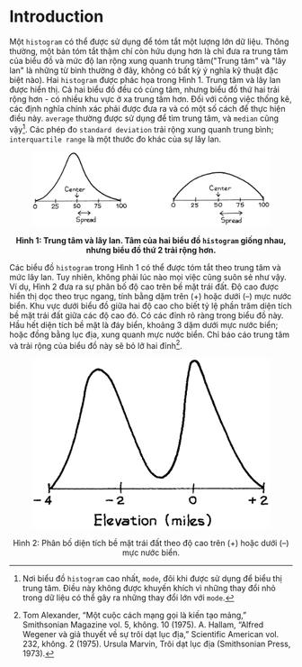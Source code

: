 # Introduction
Một `histogram` có thể được sử dụng để tóm tắt một lượng lớn dữ liệu. Thông thường, một bản tóm tắt thậm chí còn hứu dụng hơn là chỉ đưa ra trung tâm của biểu đồ và mức độ lan rộng xung quanh trung tâm("Trung tâm" và "lây lan" là những từ bình thường ở đây, không có bất kỳ ý nghĩa kỹ thuật đặc biệt nào). Hai `histogram` được phác họa trong Hình 1. Trung tâm và lây lan được hiển thị. Cả hai biểu đồ đều có cùng tâm, nhưng biểu đồ thứ hai trải rộng hơn - có nhiều khu vực ở xa trung tâm hơn. Đối với công việc thống kê, các định nghĩa chính xác phải được đưa ra và có một số cách để thực hiện điều này. `average` thường được sử dụng để tìm trung tâm, và `median` cũng vậy[^2]. Các phép đo `standard deviation` trải rộng xung quanh trung bình; `interquartile range` là một thước đo khác của sự lây lan.

<figure>
    <center><img src="fig1.png"></center>
</figure>

**<center>Hình 1: Trung tâm và lây lan. Tâm của hai biểu đồ `histogram` giống nhau, nhưng biểu đồ thứ 2 trải rộng hơn.</center>**

Các biểu đồ `histogram` trong Hình 1 có thể được tóm tắt theo trung tâm và mức lây lan. Tuy nhiên, không phải lúc nào mọi việc cũng suôn sẻ như vậy. Ví dụ, Hình 2 đưa ra sự phân bố độ cao trên bề mặt trái đất. Độ cao được hiển thị dọc theo trục ngang, tính bằng dặm trên (+) hoặc dưới (–) mực nước biển. Khu vực dưới biểu đồ giữa hai độ cao cho biết tỷ lệ phần trăm diện tích bề mặt trái đất giữa các độ cao đó. Có các đỉnh rõ ràng trong biểu đồ này. Hầu hết diện tích bề mặt là đáy biển, khoảng 3 dặm dưới mực nước biển; hoặc đồng bằng lục địa, xung quanh mực nước biển. Chỉ báo cáo trung tâm và trải rộng của biểu đồ này sẽ bỏ lỡ hai đỉnh[^3].

<figure>
    <center><img src="fig2.png"></center>
</figure>

<center>Hình 2: Phân bố diện tích bề mặt trái đất theo độ cao trên (+) hoặc dưới (–) mực nước biển.</center>

[^2]: Nơi biểu đồ `histogram` cao nhất, `mode`, đôi khi được sử dụng để biểu thị trung tâm. Điều này không được khuyến khích vì những thay đổi nhỏ trong dữ liệu có thể gây ra những thay đổi lớn với `mode`.

[^3]: Tom Alexander, “Một cuộc cách mạng gọi là kiến tạo mảng,” Smithsonian Magazine vol. 5, không. 10 (1975). A. Hallam, “Alfred Wegener và giả thuyết về sự trôi dạt lục địa,” Scientific American vol. 232, không. 2 (1975). Ursula Marvin, Trôi dạt lục địa (Smithsonian Press, 1973).

